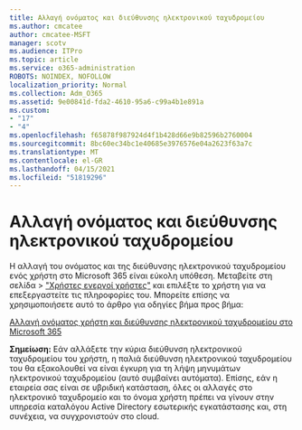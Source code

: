 ```yaml
---
title: Αλλαγή ονόματος και διεύθυνσης ηλεκτρονικού ταχυδρομείου
ms.author: cmcatee
author: cmcatee-MSFT
manager: scotv
ms.audience: ITPro
ms.topic: article
ms.service: o365-administration
ROBOTS: NOINDEX, NOFOLLOW
localization_priority: Normal
ms.collection: Adm_O365
ms.assetid: 9e00841d-fda2-4610-95a6-c99a4b1e891a
ms.custom:
- "17"
- "4"
ms.openlocfilehash: f65878f987924d4f1b428d66e9b82596b2760004
ms.sourcegitcommit: 8bc60ec34bc1e40685e3976576e04a2623f63a7c
ms.translationtype: MT
ms.contentlocale: el-GR
ms.lasthandoff: 04/15/2021
ms.locfileid: "51819296"
---
```

# <a name="change-a-name-and-email-address"></a>Αλλαγή ονόματος και διεύθυνσης ηλεκτρονικού ταχυδρομείου

Η αλλαγή του ονόματος και της διεύθυνσης ηλεκτρονικού ταχυδρομείου ενός χρήστη στο Microsoft 365 είναι εύκολη υπόθεση. Μεταβείτε  στη σελίδα \> ["Χρήστες ενεργοί χρήστες"](https://go.microsoft.com/fwlink/p/?linkid=834822) και επιλέξτε το χρήστη για να επεξεργαστείτε τις πληροφορίες του. Μπορείτε επίσης να χρησιμοποιήσετε αυτό το άρθρο για οδηγίες βήμα προς βήμα:
  
[Αλλαγή ονόματος χρήστη και διεύθυνσης ηλεκτρονικού ταχυδρομείου στο Microsoft 365](https://docs.microsoft.com/microsoft-365/admin/add-users/change-a-user-name-and-email-address)
  
 **Σημείωση:** Εάν αλλάξετε την κύρια διεύθυνση ηλεκτρονικού ταχυδρομείου του χρήστη, η παλιά διεύθυνση ηλεκτρονικού ταχυδρομείου του θα εξακολουθεί να είναι έγκυρη για τη λήψη μηνυμάτων ηλεκτρονικού ταχυδρομείου (αυτό συμβαίνει αυτόματα). Επίσης, εάν η εταιρεία σας είναι σε υβριδική κατάσταση, όλες οι αλλαγές στο ηλεκτρονικό ταχυδρομείο και το όνομα χρήστη πρέπει να γίνουν στην υπηρεσία καταλόγου Active Directory εσωτερικής εγκατάστασης και, στη συνέχεια, να συγχρονιστούν στο cloud.